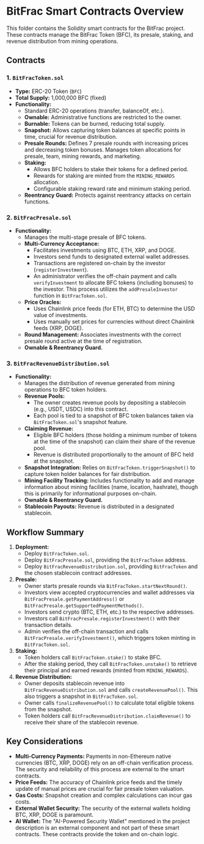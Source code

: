# BitFrac Smart Contracts Overview

This folder contains the Solidity smart contracts for the BitFrac project. These contracts manage the BitFrac Token (BFC), its presale, staking, and revenue distribution from mining operations.

## Contracts

### 1. `BitFracToken.sol`

*   **Type:** ERC-20 Token (`BFC`)
*   **Total Supply:** 1,000,000 BFC (fixed)
*   **Functionality:**
    *   Standard ERC-20 operations (transfer, balanceOf, etc.).
    *   **Ownable:** Administrative functions are restricted to the owner.
    *   **Burnable:** Tokens can be burned, reducing total supply.
    *   **Snapshot:** Allows capturing token balances at specific points in time, crucial for revenue distribution.
    *   **Presale Rounds:** Defines 7 presale rounds with increasing prices and decreasing token bonuses. Manages token allocations for presale, team, mining rewards, and marketing.
    *   **Staking:**
        *   Allows BFC holders to stake their tokens for a defined period.
        *   Rewards for staking are minted from the `MINING_REWARDS` allocation.
        *   Configurable staking reward rate and minimum staking period.
    *   **Reentrancy Guard:** Protects against reentrancy attacks on certain functions.

### 2. `BitFracPresale.sol`

*   **Functionality:**
    *   Manages the multi-stage presale of BFC tokens.
    *   **Multi-Currency Acceptance:**
        *   Facilitates investments using BTC, ETH, XRP, and DOGE.
        *   Investors send funds to designated external wallet addresses.
        *   Transactions are registered on-chain by the investor (`registerInvestment`).
        *   An administrator verifies the off-chain payment and calls `verifyInvestment` to allocate BFC tokens (including bonuses) to the investor. This process utilizes the `addPresaleInvestor` function in `BitFracToken.sol`.
    *   **Price Oracles:**
        *   Uses Chainlink price feeds (for ETH, BTC) to determine the USD value of investments.
        *   Uses manually set prices for currencies without direct Chainlink feeds (XRP, DOGE).
    *   **Round Management:** Associates investments with the correct presale round active at the time of registration.
    *   **Ownable & Reentrancy Guard.**

### 3. `BitFracRevenueDistribution.sol`

*   **Functionality:**
    *   Manages the distribution of revenue generated from mining operations to BFC token holders.
    *   **Revenue Pools:**
        *   The owner creates revenue pools by depositing a stablecoin (e.g., USDT, USDC) into this contract.
        *   Each pool is tied to a snapshot of BFC token balances taken via `BitFracToken.sol`'s snapshot feature.
    *   **Claiming Revenue:**
        *   Eligible BFC holders (those holding a minimum number of tokens at the time of the snapshot) can claim their share of the revenue pool.
        *   Revenue is distributed proportionally to the amount of BFC held at the snapshot.
    *   **Snapshot Integration:** Relies on `BitFracToken.triggerSnapshot()` to capture token holder balances for fair distribution.
    *   **Mining Facility Tracking:** Includes functionality to add and manage information about mining facilities (name, location, hashrate), though this is primarily for informational purposes on-chain.
    *   **Ownable & Reentrancy Guard.**
    *   **Stablecoin Payouts:** Revenue is distributed in a designated stablecoin.

## Workflow Summary

1.  **Deployment:**
    *   Deploy `BitFracToken.sol`.
    *   Deploy `BitFracPresale.sol`, providing the `BitFracToken` address.
    *   Deploy `BitFracRevenueDistribution.sol`, providing `BitFracToken` and the chosen stablecoin contract addresses.
2.  **Presale:**
    *   Owner starts presale rounds via `BitFracToken.startNextRound()`.
    *   Investors view accepted cryptocurrencies and wallet addresses via `BitFracPresale.getPaymentAddress()` or `BitFracPresale.getSupportedPaymentMethods()`.
    *   Investors send crypto (BTC, ETH, etc.) to the respective addresses.
    *   Investors call `BitFracPresale.registerInvestment()` with their transaction details.
    *   Admin verifies the off-chain transaction and calls `BitFracPresale.verifyInvestment()`, which triggers token minting in `BitFracToken.sol`.
3.  **Staking:**
    *   Token holders call `BitFracToken.stake()` to stake BFC.
    *   After the staking period, they call `BitFracToken.unstake()` to retrieve their principal and earned rewards (minted from `MINING_REWARDS`).
4.  **Revenue Distribution:**
    *   Owner deposits stablecoin revenue into `BitFracRevenueDistribution.sol` and calls `createRevenuePool()`. This also triggers a snapshot in `BitFracToken.sol`.
    *   Owner calls `finalizeRevenuePool()` to calculate total eligible tokens from the snapshot.
    *   Token holders call `BitFracRevenueDistribution.claimRevenue()` to receive their share of the stablecoin revenue.

## Key Considerations

*   **Multi-Currency Payments:** Payments in non-Ethereum native currencies (BTC, XRP, DOGE) rely on an off-chain verification process. The security and reliability of this process are external to the smart contracts.
*   **Price Feeds:** The accuracy of Chainlink price feeds and the timely update of manual prices are crucial for fair presale token valuation.
*   **Gas Costs:** Snapshot creation and complex calculations can incur gas costs.
*   **External Wallet Security:** The security of the external wallets holding BTC, XRP, DOGE is paramount.
*   **AI Wallet:** The "AI-Powered Security Wallet" mentioned in the project description is an external component and not part of these smart contracts. These contracts provide the token and on-chain logic.
